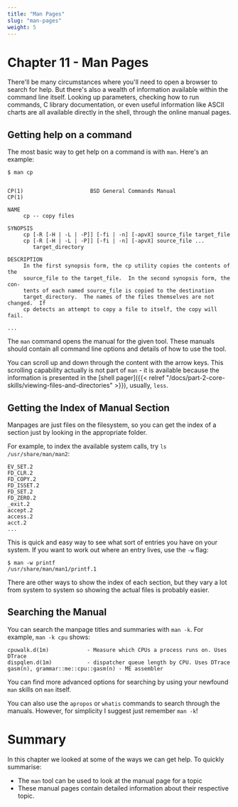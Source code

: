 ```yaml
---
title: "Man Pages"
slug: "man-pages"
weight: 5
---
```


# Chapter 11 - Man Pages

There'll be many circumstances where you'll need to open a browser to search for help. 
But there's also a wealth of information available within the command line itself.
Looking up parameters, checking how to run commands, C library documentation, or even useful information like ASCII charts are all available directly in the shell, through the online manual pages.

## Getting help on a command

The most basic way to get help on a command is with `man`. Here's an example:

```
$ man cp


CP(1)                     BSD General Commands Manual                    CP(1)

NAME
     cp -- copy files

SYNOPSIS
     cp [-R [-H | -L | -P]] [-fi | -n] [-apvX] source_file target_file
     cp [-R [-H | -L | -P]] [-fi | -n] [-apvX] source_file ...
        target_directory

DESCRIPTION
     In the first synopsis form, the cp utility copies the contents of the
     source_file to the target_file.  In the second synopsis form, the con-
     tents of each named source_file is copied to the destination
     target_directory.  The names of the files themselves are not changed.  If
     cp detects an attempt to copy a file to itself, the copy will fail.

...
```

The `man` command opens the manual for the given tool. 
These manuals should contain all command line options and details of how to use the tool.

You can scroll up and down through the content with the arrow keys. 
This scrolling capability actually is not part of `man` - 
it is available because the information is presented in the [shell pager]({{< relref "/docs/part-2-core-skills/viewing-files-and-directories" >}}), usually, `less`.

## Getting the Index of Manual Section

Manpages are just files on the filesystem, so you can get the index of a section just by looking in the appropriate folder.

For example, to index the available system calls, try `ls /usr/share/man/man2`:

```
EV_SET.2
FD_CLR.2
FD_COPY.2
FD_ISSET.2
FD_SET.2
FD_ZERO.2
_exit.2
accept.2
access.2
acct.2
...
```

This is quick and easy way to see what sort of entries you have on your system. If you want to work out where an entry lives, use the `-w` flag:

```
$ man -w printf
/usr/share/man/man1/printf.1
```

There are other ways to show the index of each section, but they vary a lot from system to system so showing the actual files is probably easier.

## Searching the Manual

You can search the manpage titles and summaries with `man -k`. For example, `man -k cpu` shows:

```
cpuwalk.d(1m)            - Measure which CPUs a process runs on. Uses DTrace
dispqlen.d(1m)           - dispatcher queue length by CPU. Uses DTrace
gasm(n), grammar::me::cpu::gasm(n) - ME assembler
```

You can find more advanced options for searching by using your newfound `man` skills on `man` itself.

You can also use the `apropos` or `whatis` commands to search through the manuals. However, for simplicity I suggest just remember `man -k`!

# Summary

In this chapter we looked at some of the ways we can get help. To quickly summarise:

- The `man` tool can be used to look at the manual page for a topic
- These manual pages contain detailed information about their respective topic.
